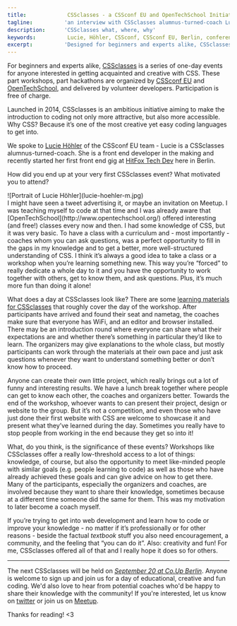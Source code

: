 ```yaml
---
title:             CSSclasses - a CSSconf EU and OpenTechSchool Initiative 
tagline:          'an interview with CSSclasses alumnus-turned-coach Lucie Höhler'
description:      'CSSclasses what, where, why'
keywords:          Lucie, Höhler, CSSconf, CSSconf EU, Berlin, conference, CSS, classes, code, lessons
excerpt:          'Designed for beginners and experts alike, CSSclasses is a series of one-day events for people interested in getting acquainted and creative with CSS. Lucie Höhler of the CSSconf EU team attended the classes as a participant last year and is still involved, now as a coach.'
---
```


For beginners and experts alike, [CSSclasses](http://cssclasses.cssconf.eu/) is a series of one-day events for anyone interested in getting acquainted and creative with CSS. These part workshops, part hackathons are organized by [CSSconf EU](http://cssconf.eu) and [OpenTechSchool](http://www.opentechschool.org/), and delivered by volunteer developers. Participation is free of charge.

Launched in 2014, CSSclasses is an ambitious initiative aiming to make the introduction to coding not only more attractive, but also more accessible. Why CSS? Because it’s one of the most creative yet easy coding languages to get into. 

We spoke to [Lucie Höhler](https://twitter.com/autofocus) of the CSSconf EU team - Lucie is a CSSclasses alumnus-turned-coach. She is a front end developer in the making and recently started her first front end gig at [HitFox Tech Dev](https://twitter.com/HitFoxTechDev) here in Berlin.

<span class="strong-border">How did you end up at your very first CSSclasses event? What motivated you to attend?</span> 
<div class="blog-img blog-img--left">
  ![Portrait of Lucie Höhler](lucie-hoehler-m.jpg)
</div>
I might have seen a tweet advertising it, or maybe an invitation on Meetup. I was teaching myself to code at that time and I was already aware that [OpenTechSchool](http://www.opentechschool.org/) offered interesting (and free!) classes every now and then. I had some knowledge of CSS, but it was very basic. To have a class with a curriculum and - most importantly - coaches whom you can ask questions, was a perfect opportunity to fill in the gaps in my knowledge and to get a better, more well-structured understanding of CSS. I think it’s always a good idea to take a class or a workshop when you’re learning something new. This way you’re “forced” to really dedicate a whole day to it and you have the opportunity to work together with others, get to know them, and ask questions. Plus, it’s much more fun than doing it alone!

<span class="strong-border">What does a day at CSSclasses look like?</span>
There are some [learning materials for CSSclasses](http://cssclasses.cssconf.eu/learning-materials/) that roughly cover the day of the workshop. After participants have arrived and found their seat and nametag, the coaches make sure that everyone has WiFi, and an editor and browser installed. There may be an introduction round where everyone can share what their expectations are and whether there’s something in particular they’d like to learn. The organizers may give explanations to the whole class, but mostly participants can work through the materials at their own pace and just ask questions whenever they want to understand something better or don’t know how to proceed. 

Anyone can create their own little project, which really brings out a lot of funny and interesting results. We have a lunch break together where people can get to know each other, the coaches and organizers better. Towards the end of the workshop, whoever wants to can present their project, design or website to the group. But it’s not a competition, and even those who have just done their first website with CSS are welcome to showcase it and present what they’ve learned during the day. Sometimes you really have to stop people from working in the end because they get so into it! 

<span class="strong-border">What, do you think, is the significance of these events?</span>
Workshops like CSSclasses offer a really low-threshold access to a lot of things: knowledge, of course, but also the opportunity to meet like-minded people with similar goals (e.g. people learning to code) as well as those who have already achieved these goals and can give advice on how to get there. Many of the participants, especially the organizers and coaches, are involved because they want to share their knowledge, sometimes because at a different time someone did the same for them. This was my motivation to later become a coach myself. 

If you’re trying to get into web development and learn how to code or improve your knowledge - no matter if it’s professionally or for other reasons - beside the factual *textbook* stuff you also need encouragement, a community, and the feeling that “you can do it”. Also: creativity and fun! For me, CSSclasses offered all of that and I really hope it does so for others. 

<hr>

The next CSSclasses will be held on *[September 20 at Co.Up Berlin](http://www.meetup.com/opentechschool-berlin/events/225073641/)*. Anyone is welcome to sign up and join us for a day of educational, creative and fun coding. We'd also love to hear from potential coaches who'd be happy to share their knowledge with the community! If you're interested, let us know on [twitter](https://twitter.com/cssclasses) or join us on [Meetup](http://www.meetup.com/opentechschool-berlin/events/225073641/).

Thanks for reading! <3
